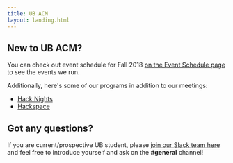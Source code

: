```yaml
---
title: UB ACM
layout: landing.html
---
```


## New to UB ACM?
You can check out event schedule for Fall 2018 [on the Event Schedule page](/schedule) to see the events we run.

Additionally, here's some of our programs in addition to our meetings:
* [Hack Nights](/hack)
* [Hackspace](/space)

## Got any questions?
If you are current/prospective UB student, please [join our Slack team here](/join) and feel free to introduce yourself and ask on the **#general** channel!
